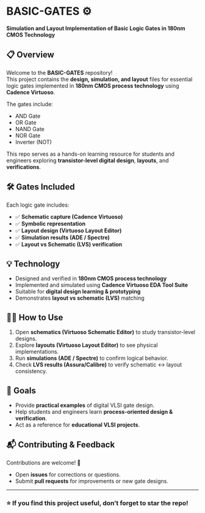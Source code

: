 # BASIC-GATES ⚙️  
**Simulation and Layout Implementation of Basic Logic Gates in 180nm CMOS Technology**


## 📋 Overview  
Welcome to the **BASIC-GATES** repository!  
This project contains the **design, simulation, and layout** files for essential logic gates implemented in **180nm CMOS process technology** using **Cadence Virtuoso**.  

The gates include:  
- AND Gate  
- OR Gate  
- NAND Gate  
- NOR Gate  
- Inverter (NOT)  

This repo serves as a hands-on learning resource for students and engineers exploring **transistor-level digital design**, **layouts**, and **verifications**.


## 🛠️ Gates Included  

Each logic gate includes:  

- ✅ **Schematic capture (Cadence Virtuoso)**  
- ✅ **Symbolic representation**  
- ✅ **Layout design (Virtuoso Layout Editor)**  
- ✅ **Simulation results (ADE / Spectre)**  
- ✅ **Layout vs Schematic (LVS) verification**  


## 💡 Technology  

- Designed and verified in **180nm CMOS process technology**  
- Implemented and simulated using **Cadence Virtuoso EDA Tool Suite**  
- Suitable for **digital design learning & prototyping**  
- Demonstrates **layout vs schematic (LVS)** matching  



## 👩‍💻 How to Use  

1. Open **schematics (Virtuoso Schematic Editor)** to study transistor-level designs.  
2. Explore **layouts (Virtuoso Layout Editor)** to see physical implementations.  
3. Run **simulations (ADE / Spectre)** to confirm logical behavior.  
4. Check **LVS results (Assura/Calibre)** to verify schematic ↔ layout consistency.  



## 🎯 Goals  

- Provide **practical examples** of digital VLSI gate design.  
- Help students and engineers learn **process-oriented design & verification**.  
- Act as a reference for **educational VLSI projects**.  


## 📬 Contributing & Feedback  

Contributions are welcome! 🚀  
- Open **issues** for corrections or questions.  
- Submit **pull requests** for improvements or new gate designs.  

---

### ⭐ If you find this project useful, don’t forget to star the repo!  
